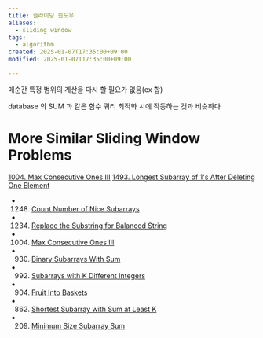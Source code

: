 ```yaml
---
title: 슬라이딩 윈도우
aliases:
  - sliding window
tags:
  - algorithm
created: 2025-01-07T17:35:00+09:00
modified: 2025-01-07T17:35:00+09:00

---
```

매순간 특정 범위의 계산을 다시 할 필요가 없음(ex 합)

database 의  SUM 과 같은 함수 쿼리 최적화 시에 작동하는 것과 비슷하다

# More Similar Sliding Window Problems

[1004. Max Consecutive Ones III](https://leetcode.com/problems/max-consecutive-ones-iii/)
[1493. Longest Subarray of 1's After Deleting One Element](https://leetcode.com/problems/longest-subarray-of-1s-after-deleting-one-element/)
- 1248. [Count Number of Nice Subarrays](https://leetcode.com/problems/count-number-of-nice-subarrays/discuss/419378/JavaC%2B%2BPython-Sliding-Window-atMost(K)-atMost(K-1))
- 1234. [Replace the Substring for Balanced String](https://leetcode.com/problems/replace-the-substring-for-balanced-string/discuss/408978/javacpython-sliding-window/367697)
- 1004. [Max Consecutive Ones III](https://leetcode.com/problems/max-consecutive-ones-iii/discuss/247564/javacpython-sliding-window/379427?page=3)
- 930. [Binary Subarrays With Sum](https://leetcode.com/problems/binary-subarrays-with-sum/discuss/186683/)
- 992. [Subarrays with K Different Integers](https://leetcode.com/problems/subarrays-with-k-different-integers/discuss/234482/JavaC%2B%2BPython-Sliding-Window-atMost(K)-atMost(K-1))
- 904. [Fruit Into Baskets](https://leetcode.com/problems/fruit-into-baskets/discuss/170740/Sliding-Window-for-K-Elements)
- 862. [Shortest Subarray with Sum at Least K](https://leetcode.com/problems/shortest-subarray-with-sum-at-least-k/discuss/143726/C%2B%2BJavaPython-O(N)-Using-Deque)
- 209. [Minimum Size Subarray Sum](https://leetcode.com/problems/minimum-size-subarray-sum/discuss/433123/JavaC++Python-Sliding-Window)
